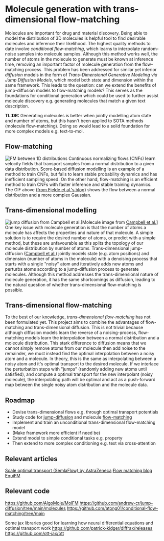 # Molecule generation with trans-dimensional flow-matching


Molecules are important for drug and material discovery. Being able to model the distribution of 3D molecules is helpful tool to find desirable molecules and inference their likelihood. The highest quality methods to date involve *conditional flow-matching*, which learns to interpolate random-noise samples into molecule samples. Although this method works well, the number of atoms in the molecule to generate must be known at inference time, removing an important factor of molecule generation from the flow-matching process. This problem has been addressed for similar yet inferior *diffusion* models in the form of *Trans-Dimensional Generative Modeling via Jump Diffusion Models*, which model both state and dimension within the same framework. This leads to the question: can we extend the benefits of jump-diffusion models to flow-matching models?
This serves as the foundations for conditional generation which could be used to further assist molecule discovery e.g. generating molecules that match a given text description.


**TL:DR:** Generating molecules is better when jointly modelling atom state and number of atoms, but this hasn't been applied to SOTA methods (molecule flow-matching). Doing so would lead to a solid foundation for more complex models e.g. text-to-mol.

## Flow-matching
![FM between 1D distributions](https://mlg.eng.cam.ac.uk/blog/assets/images/flow-matching/representative.gif)
Continuous normalizing flows (CNFs) learn velocity fields that transport samples from a normal distribution to a given data distribution. Score-based diffusion modelling is an example of a method to train CNFs, but fails to learn stable probability dynamics and has inefficient sampling speed. On the other hand, flow-matching is an efficient method to train CNFs with faster inference and stable training dynamics. The GIF above ([from Fjelde et al.'s blog](https://mlg.eng.cam.ac.uk/blog/2024/01/20/flow-matching.html#but-is-cfm-really-all-rainbows-and-unicorns)) shows the flow between a normal distribution and a more complex Gaussian.

## Trans-dimensional modelling
![jump diffusion from Campbell et al.](https://github.com/andrew-cr/jump-diffusion/raw/main/molecules/assets/image_genprog.png)[Molecule image from [Campbell et al.](https://github.com/andrew-cr/jump-diffusion/tree/main/molecules)]
One key issue with molecule generation is that the number of atoms a molecule has affects the properties and nature of that molecule. A simple solution is to require the desired number of atoms, or predict with a simple method, but these are unfavourable as this splits the topology of our molecule distribution by number of atoms. Trans-dimensional jump-diffusion ([Campbell et al.](https://github.com/andrew-cr/jump-diffusion/tree/main/molecules)) jointly models state (e.g. atom positions) and dimension (number of atoms in the molecule) with a denoising process that starts with a single "noisy" atom and iteratively adds new atoms and perturbs atoms according to a jump-diffusion process to generate molecules. Although this method addresses the trans-dimensional nature of molecule generation, it has the same shortcomings as diffusion, leading to the natural question of whether trans-dimensional flow-matching is possible.

## Trans-dimensional flow-matching
To the best of our knowledge, *trans-dimensional flow-matching* has not been formulated yet. This project aims to combine the advantages of flow-matching and trans-dimensional diffusion. This is not trivial because although diffusion models learn the reverse of a noising-process, flow-matching models learn the interpolation between a normal distribution and a molecule distribution. This stark difference to diffusion means that we cannot simply remove atoms from our molecule then add noise to the remainder, we must instead find the optimal interpolation between a noisy atom and a molecule. In theory, this is the same as interpolating between a noisy atom and it's optimal transport to the desired molecule. If we interlace the perturbation steps with "jumps" (randomly adding new atoms until satisfied), and compute a optimal transport for the new interpolant (noisy molecule), the interpolating path will be optimal and act as a push-forward map between the single noisy atom distribution and the molecule data.

## Roadmap
- Devise trans-dimensional flows e.g. through optimal transport potentials
- Study code for [jump-diffusion](https://github.com/andrew-cr/jump-diffusion/tree/main/molecules) and molecule [flow-matching](https://github.com/AlgoMole/MolFM)
- Implement and train an unconditional trans-dimensional flow-matching model
- (Make framework more efficient if need be)
- Extend model to simple conditional tasks e.g. property
- Then extend to more complex conditioning e.g. text via cross-attention

## Relevant articles
[Scale optimal transport (SemlaFlow) by AstraZeneca](https://arxiv.org/pdf/2406.07266)
[Flow matching blog](https://mlg.eng.cam.ac.uk/blog/2024/01/20/flow-matching.html#quick-summary)
[EquiFM](https://arxiv.org/pdf/2312.07168)

## Relevant code
https://github.com/AlgoMole/MolFM
https://github.com/andrew-cr/jump-diffusion/tree/main/molecules
https://github.com/atong01/conditional-flow-matching/tree/main

Some jax libraries good for learning how neural differential equations and optimal transport work
https://github.com/patrick-kidger/diffrax/releases
https://github.com/ott-jax/ott
